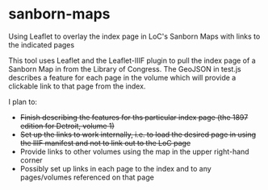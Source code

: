 # sanborn-maps
Using Leaflet to overlay the index page in LoC's Sanborn Maps with links to the indicated pages

This tool uses Leaflet and the Leaflet-IIIF plugin to pull the index page of a Sanborn Map in from the Library of Congress. The GeoJSON in test.js describes a feature for each page in the volume which will provide a clickable link to that page from the index.

I plan to:
* ~~Finish describing the features for ths particular index page (the 1897 edition for Detroit, volume 1)~~
* ~~Set up the links to work internally, i.e. to load the desired page in using the IIIF manifest and not to link out to the LoC page~~
* Provide links to other volumes using the map in the upper right-hand corner
* Possibly set up links in each page to the index and to any pages/volumes referenced on that page
